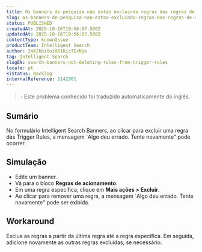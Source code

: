 ```yaml
---
title: Os banners de pesquisa não estão excluindo regras das regras de acionamento
slug: os-banners-de-pesquisa-nao-estao-excluindo-regras-das-regras-de-acionamento
status: PUBLISHED
createdAt: 2025-10-16T19:56:07.500Z
updatedAt: 2025-10-16T19:56:07.500Z
contentType: knownIssue
productTeam: Intelligent Search
author: 2mXZkbi0oi061KicTExNjo
tag: Intelligent Search
slugEN: search-banners-not-deleting-rules-from-trigger-rules
locale: pt
kiStatus: Backlog
internalReference: 1142901
---
```


>ℹ️ Este problema conhecido foi traduzido automaticamente do inglês.

## Sumário


No formulário Intelligent Search Banners, ao clicar para excluir uma regra das Trigger Rules, a mensagem `Algo deu errado. Tente novamente" pode ocorrer.
## Simulação



- Edite um banner.
- Vá para o bloco **Regras de acionamento**.
- Em uma regra específica, clique em **Mais ações > Excluir**.
- Ao clicar para remover uma regra, a mensagem `Algo deu errado. Tente novamente" pode ser exibida.


## Workaround


Exclua as regras a partir da última regra até a regra específica. Em seguida, adicione novamente as outras regras excluídas, se necessário.



